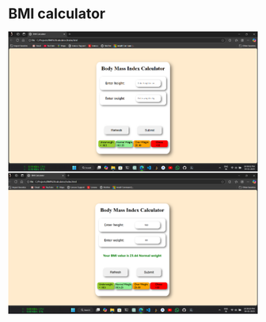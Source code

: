# BMI calculator
<img src="./readme_pics/Screenshot 2025-01-04 223805.png">
<img src="./readme_pics/Screenshot 2025-01-04 223822.png">

